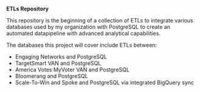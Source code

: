 **ETLs Repository**

This repository is the beginning of a collection of ETLs to integrate various databases used by my organization with PostgreSQL to create an automated datapipeline with advanced analytical capabilities.

The databases this project will cover include ETLs between:
- Engaging Networks and PostgreSQL
- TargetSmart VAN and PostgreSQL
- America Votes MyVoter VAN and PostgreSQL
- Bloomerang and PostgreSQL
- Scale-To-Win and Spoke and PostgreSQL via integrated BigQuery sync
